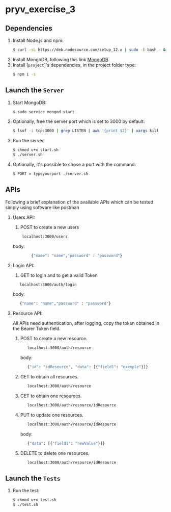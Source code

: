 # pryv_exercise_3
## Dependencies
1. Install Node.js and npm:
    ```bash
    $ curl -sL https://deb.nodesource.com/setup_12.x | sudo -E bash - && sudo apt install -y nodejs
    ```
2. Install MongoDB, following this link [MongoDB](https://docs.mongodb.com/manual/tutorial/install-mongodb-on-ubuntu/#install-mongodb-community-edition-using-deb-packages)    
3. Install [`project`]'s dependencies, in the project folder type:
    ```bash
    $ npm i -s
    ```

## Launch the `Server` 
1. Start MongoDB:
    ```bash
    $ sudo service mongod start    
    ```
2. Optionally, free the  server port which is set to 3000 by default:
    ```bash
    $ lsof -i tcp:3000 | grep LISTEN | awk '{print $2}' | xargs kill
    ```
3. Run the server:
    ```bash
    $ chmod u+x start.sh
    $ ./server.sh
    ```
4. Optionally, it's possible to chose a port with the command:
    ```bash
    $ PORT = typeyourport ./server.sh
    ```
   
## APIs
Following a brief explanation of the available APIs which can be tested simply using software like postman
1. Users API:
    1. POST to create a new users 
    ```bash
        localhost:3000/users 
    ```
      body:
    ```bash
            {"name": "name","password" : "password"} 
    ```
2. Login API:
    1. GET to login and to get a valid Token
    ```bash
       localhost:3000/auth/login 
    ```
      body:
    ```bash
       {"name": "name","password" : "password"} 
    ```
3. Resource API:

    All APIs need authentication, after logging, copy the token obtained in the Bearer Token field.
    1. POST to create a new resource. 
        ```bash
           localhost:3000/auth/resource 
        ```
          body:
        ```bash
           {"id": "idResource", "data": [{"field1": "exemple"}]}
        ```
    2. GET to obtain all resources. 
        ```bash
           localhost:3000/auth/resource 
        ```
    3. GET to obtain one resources. 
        ```bash
           localhost:3000/auth/resource/idResource
        ```
    4. PUT to update one resources. 
        ```bash
           localhost:3000/auth/resource/idResource
        ```
        body:
        ```bash
           {"data": [{"field1": "newValue"}]}
        ```
    5. DELETE to delete one resources. 
        ```bash
           localhost:3000/auth/resource/idResource
        ```
  
## Launch the `Tests` 
1. Run the test:
    ```bash
    $ chmod u+x test.sh
    $ ./test.sh
    ```


